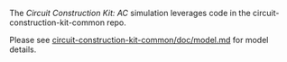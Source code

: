 The _Circuit Construction Kit: AC_ simulation leverages code in the circuit-construction-kit-common repo. 

Please see [circuit-construction-kit-common/doc/model.md](https://github.com/phetsims/circuit-construction-kit-common/blob/master/doc/model.md) for model details.
